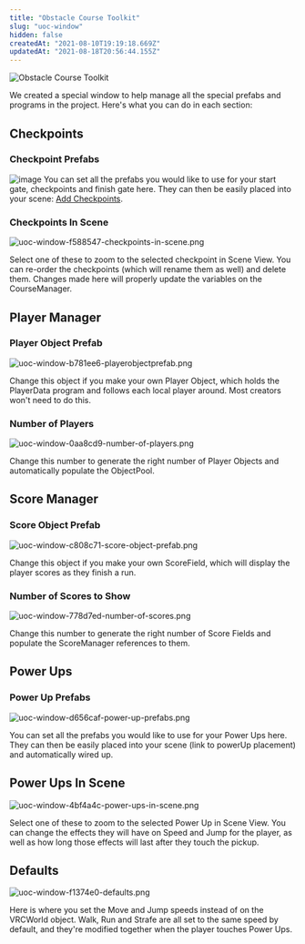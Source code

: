 ```yaml
---
title: "Obstacle Course Toolkit"
slug: "uoc-window"
hidden: false
createdAt: "2021-08-10T19:19:18.669Z"
updatedAt: "2021-08-18T20:56:44.155Z"
---
```

![Obstacle Course Toolkit](/creators.vrchat.com/images/worlds/uoc-window-0a203a2-obstacle-course-toolkit.png)

We created a special window to help manage all the special prefabs and programs in the project. Here's what you can do in each section:

## Checkpoints

### Checkpoint Prefabs
![image](/creators.vrchat.com/images/worlds/uoc-window-a05aa7a-checkpoint-prefabs.png)
You can set all the prefabs you would like to use for your start gate, checkpoints and finish gate here. They can then be easily placed into your scene: [Add Checkpoints](/worlds/examples/obstacle-course/build-from-demo-parts#add-checkpoints).

### Checkpoints In Scene
![uoc-window-f588547-checkpoints-in-scene.png](/creators.vrchat.com/images/worlds/uoc-window-f588547-checkpoints-in-scene.png)

Select one of these to zoom to the selected checkpoint in Scene View. You can re-order the checkpoints (which will rename them as well) and delete them. Changes made here will properly update the variables on the CourseManager.

## Player Manager

### Player Object Prefab
![uoc-window-b781ee6-playerobjectprefab.png](/creators.vrchat.com/images/worlds/uoc-window-b781ee6-playerobjectprefab.png)

Change this object if you make your own Player Object, which holds the PlayerData program and follows each local player around. Most creators won't need to do this.

### Number of Players
![uoc-window-0aa8cd9-number-of-players.png](/creators.vrchat.com/images/worlds/uoc-window-0aa8cd9-number-of-players.png)

Change this number to generate the right number of Player Objects and automatically populate the ObjectPool.

## Score Manager

### Score Object Prefab
![uoc-window-c808c71-score-object-prefab.png](/creators.vrchat.com/images/worlds/uoc-window-c808c71-score-object-prefab.png)

Change this object if you make your own ScoreField, which will display the player scores as they finish a run.

### Number of Scores to Show
![uoc-window-778d7ed-number-of-scores.png](/creators.vrchat.com/images/worlds/uoc-window-778d7ed-number-of-scores.png)

Change this number to generate the right number of Score Fields and populate the ScoreManager references to them.

## Power Ups

### Power Up Prefabs
![uoc-window-d656caf-power-up-prefabs.png](/creators.vrchat.com/images/worlds/uoc-window-d656caf-power-up-prefabs.png)

You can set all the prefabs you would like to use for your Power Ups here. They can then be easily placed into your scene (link to powerUp placement) and automatically wired up.

## Power Ups In Scene
![uoc-window-4bf4a4c-power-ups-in-scene.png](/creators.vrchat.com/images/worlds/uoc-window-4bf4a4c-power-ups-in-scene.png)

Select one of these to zoom to the selected Power Up in Scene View. You can change the effects they will have on Speed and Jump for the player, as well as how long those effects will last after they touch the pickup.

## Defaults
![uoc-window-f1374e0-defaults.png](/creators.vrchat.com/images/worlds/uoc-window-f1374e0-defaults.png)

Here is where you set the Move and Jump speeds instead of on the VRCWorld object. Walk, Run and Strafe are all set to the same speed by default, and they're modified together when the player touches  Power Ups.